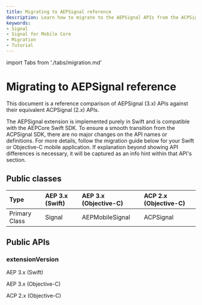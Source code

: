 ```yaml
---
title: Migrating to AEPSignal reference
description: Learn how to migrate to the AEPSignal APIs from the ACPSignal APIs.
keywords:
- Signal
- Signal for Mobile Core
- Migration
- Tutorial
---
```


import Tabs from './tabs/migration.md'

# Migrating to AEPSignal reference

This document is a reference comparison of AEPSignal (3.x) APIs against their equivalent ACPSignal (2.x) APIs.

The AEPSignal extension is implemented purely in Swift and is compatible with the AEPCore Swift SDK. To ensure a smooth transition from the ACPSignal SDK, there are no major changes on the API names or definitions. For more details, follow the migration guide below for your Swift or Objective-C mobile application. If explanation beyond showing API differences is necessary, it will be captured as an info hint within that API's section.

## Public classes

| Type | AEP 3.x (Swift) | AEP 3.x (Objective-C) | ACP 2.x (Objective-C) |
| :--- | :--- | :--- | :--- |
| Primary Class | Signal | AEPMobileSignal | ACPSignal |

## Public APIs

### extensionVersion

<TabsBlock orientation="horizontal" slots="heading, content" repeat="3"/>

AEP 3.x (Swift)

<Tabs query="platform=aep-swift&api=extension-version"/>

AEP 3.x (Objective-C)

<Tabs query="platform=aep-objc&api=extension-version"/>

ACP 2.x (Objective-C)

<Tabs query="platform=acp-objc&api=extension-version"/>
